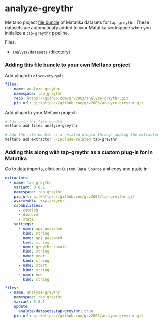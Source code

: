 # analyze-greythr

Meltano project [file bundle](https://meltano.com/docs/command-line-interface.html#file-bundle) of Matatika datasets for `tap-greythr`. These datasets are automatically added to your Matatika workspace when you initialize a `tap-greythr` pipeline.

Files:

- [`analyze/datasets`](./bundle/analyze/datasets) (directory)

### Adding this file bundle to your own Meltano project

Add plugin to `discovery.yml`:

```yaml
files:
  - name: analyze-greythr
    namespace: tap_greythr
    repo: https://github.com/grv2003/analyze-greythr.git
    pip_url: git+https://github.com/grv2003/analyze-greythr.git
```

Add plugin to your Meltano project:

```bash
# Add only the file bundle
meltano add files analyze-greythr

# Add the file bundle as a related plugin through adding the extractor
meltano add extractor --include-related tap-greythr
```

### Adding this along with tap-greythr as a custom plug-in for in Matatika

Go to data imports, click on `Custom Data Source` and copy and paste in:

```yaml
extractors:
  - name: tap-greythr
    variant: 0.0.1
    namespace: tap_greythr
    pip_url: git+https://github.com/grv2003/tap-greythr.git
    executable: tap-greythr
    capabilities:
      - catalog
      - discover
      - state
    settings:
      - name: api_username
        kind: string
      - name: api_password
        kind: string
      - name: greythr_domain
        kind: string
      - name: year
        kind: string
      - name: start
        kind: string
      - name: end
        kind: string

files:
  - name: analyze-greythr
    namespace: tap_greythr
    variant: 0.0.1
    update:
      analyze/datasets/tap-greythr: true
    pip_url: git+https://github.com/grv2003/analyze-greythr.git
```
